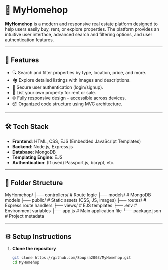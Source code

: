 # 🏡 MyHomehop

**MyHomehop** is a modern and responsive real estate platform designed to help users easily buy, rent, or explore properties. The platform provides an intuitive user interface, advanced search and filtering options, and user authentication features.

---

## 🚀 Features

- 🔍 Search and filter properties by type, location, price, and more.
- 🏘️ Explore detailed listings with images and descriptions.
- 🔐 Secure user authentication (login/signup).
- 📝 List your own property for rent or sale.
- 🌐 Fully responsive design – accessible across devices.
- 📦 Organized code structure using MVC architecture.

---

## 🛠️ Tech Stack

- **Frontend**: HTML, CSS, EJS (Embedded JavaScript Templates)
- **Backend**: Node.js, Express.js
- **Database**: MongoDB
- **Templating Engine**: EJS
- **Authentication**: (If used) Passport.js, bcrypt, etc.

---

## 📁 Folder Structure

MyHomehop/
├── controllers/ # Route logic
├── models/ # MongoDB models
├── public/ # Static assets (CSS, JS, images)
├── routes/ # Express route handlers
├── views/ # EJS templates
├── .env # Environment variables
├── app.js # Main application file
└── package.json # Project metadata

---

## ⚙️ Setup Instructions

1. **Clone the repository**
   ```bash
   git clone https://github.com/Soupra2003/MyHomehop.git
   cd MyHomehop

